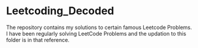 # Leetcoding_Decoded
The repository contains my solutions to certain famous Leetcode Problems. I have been regularly solving LeetCode Problems and the updation to this folder is in that reference.
